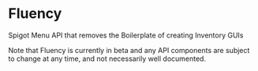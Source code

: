 # Fluency
Spigot Menu API that removes the Boilerplate of creating Inventory GUIs


Note that Fluency is currently in beta and any API components are subject to change at any time, and not necessarily well documented.
